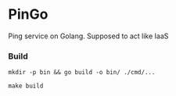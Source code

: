 # PinGo
Ping service on Golang. Supposed to act like IaaS


### Build
	mkdir -p bin && go build -o bin/ ./cmd/...

    make build

